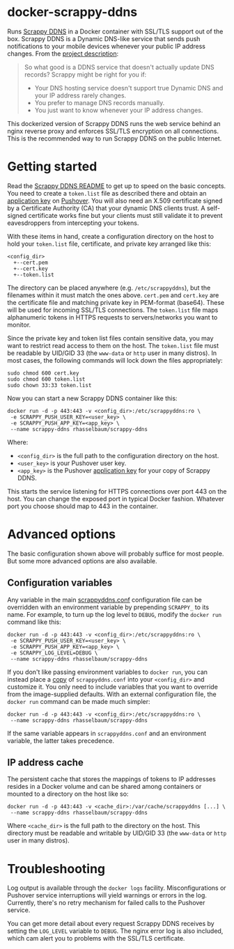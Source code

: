 # docker-scrappy-ddns
Runs [Scrappy DDNS](https://github.com/rhasselbaum/scrappy-ddns) in a Docker container with SSL/TLS support out of the box. Scrappy DDNS is a Dynamic DNS-like service that sends push notifications to your mobile devices whenever your public IP address changes. From the [project description](https://github.com/rhasselbaum/scrappy-ddns):

> So what good is a DDNS service that doesn't actually update DNS records? Scrappy might be right for you if:
> * Your DNS hosting service doesn't support true Dynamic DNS and your IP address rarely changes.
> * You prefer to manage DNS records manually.
> * You just want to know whenever your IP address changes.

This dockerized version of Scrappy DDNS runs the web service behind an nginx reverse proxy and enforces SSL/TLS encryption on all connections. This is the recommended way to run Scrappy DDNS on the public Internet.

# Getting started

Read the [Scrappy DDNS README](https://github.com/rhasselbaum/scrappy-ddns) to get up to speed on the basic concepts. You need to create a `token.list` file as described there and obtain an [application key](https://pushover.net/apps/clone/Scrappy_DDNS) on [Pushover](https://pushover.net/). You will also need an X.509 certificate signed by a Certificate Authority (CA) that your dynamic DNS clients trust. A self-signed certificate works fine but your clients must still validate it to prevent eavesdroppers from intercepting your tokens.

With these items in hand, create a configuration directory on the host to hold your `token.list` file, certificate, and private key arranged like this:

```
<config_dir>
  +--cert.pem
  +--cert.key
  +--token.list
```

The directory can be placed anywhere (e.g. `/etc/scrappyddns`), but the filenames within it must match the ones above. `cert.pem` and `cert.key` are the certificate file and matching private key in PEM-format (base64). These will be used for incoming SSL/TLS connections. The `token.list` file maps alphanumeric tokens in HTTPS requests to servers/networks you want to monitor.

Since the private key and token list files contain sensitive data, you may want to restrict read access to them on the host. The `token.list` file must be readable by UID/GID 33 (the `www-data` or `http` user in many distros). In most cases, the following commands will lock down the files appropriately:

```
sudo chmod 600 cert.key
sudo chmod 600 token.list
sudo chown 33:33 token.list
```

Now you can start a new Scrappy DDNS container like this:

```
docker run -d -p 443:443 -v <config_dir>:/etc/scrappyddns:ro \
 -e SCRAPPY_PUSH_USER_KEY=<user_key> \
 -e SCRAPPY_PUSH_APP_KEY=<app_key> \
 --name scrappy-ddns rhasselbaum/scrappy-ddns
```

Where:
* `<config_dir>` is the full path to the configuration directory on the host.
* `<user_key>` is your Pushover user key.
* `<app_key>` is the Pushover [application key](https://pushover.net/apps/clone/Scrappy_DDNS) for your copy of Scrappy DDNS.

This starts the service listening for HTTPS connections over port 443 on the host. You can change the exposed port in typical Docker fashion. Whatever port you choose should map to 443 in the container.

# Advanced options
The basic configuration shown above will probably suffice for most people. But some more advanced options are also available.

## Configuration variables
Any variable in the main [scrappyddns.conf](https://github.com/rhasselbaum/scrappy-ddns/blob/master/scrappyddns.conf) configuration file can be overridden with an environment variable by prepending `SCRAPPY_` to its name. For example, to turn up the log level to `DEBUG`, modify the `docker run` command like this:

```
docker run -d -p 443:443 -v <config_dir>:/etc/scrappyddns:ro \
 -e SCRAPPY_PUSH_USER_KEY=<user_key> \
 -e SCRAPPY_PUSH_APP_KEY=<app_key> \
 -e SCRAPPY_LOG_LEVEL=DEBUG \
 --name scrappy-ddns rhasselbaum/scrappy-ddns
```

If you don't like passing environment variables to `docker run`, you can instead place a [copy](https://raw.githubusercontent.com/rhasselbaum/scrappy-ddns/master/scrappyddns.conf) of `scrappyddns.conf` into your `<config_dir>` and customize it. You only need to include variables that you want to override from the image-supplied defaults. With an external configuration file, the `docker run` command can be made much simpler:

```
docker run -d -p 443:443 -v <config_dir>:/etc/scrappyddns:ro \
 --name scrappy-ddns rhasselbaum/scrappy-ddns
```
If the same variable appears in `scrappyddns.conf` and an environment variable, the latter takes precedence.

## IP address cache
The persistent cache that stores the mappings of tokens to IP addresses resides in a Docker volume and can be shared among containers or mounted to a directory on the host like so:

```
docker run -d -p 443:443 -v <cache_dir>:/var/cache/scrappyddns [...] \
 --name scrappy-ddns rhasselbaum/scrappy-ddns
```
Where `<cache_dir>` is the full path to the directory on the host. This directory must be readable and writable by UID/GID 33 (the `www-data` or `http` user in many distros).

# Troubleshooting

Log output is available through the `docker logs` facility. Misconfigurations or Pushover service interruptions will yield warnings or errors in the log. Currently, there's no retry mechanism for failed calls to the Pushover service.

You can get more detail about every request Scrappy DDNS receives by setting the `LOG_LEVEL` variable to `DEBUG`. The nginx error log is also included, which cam alert you to problems with the SSL/TLS certificate.